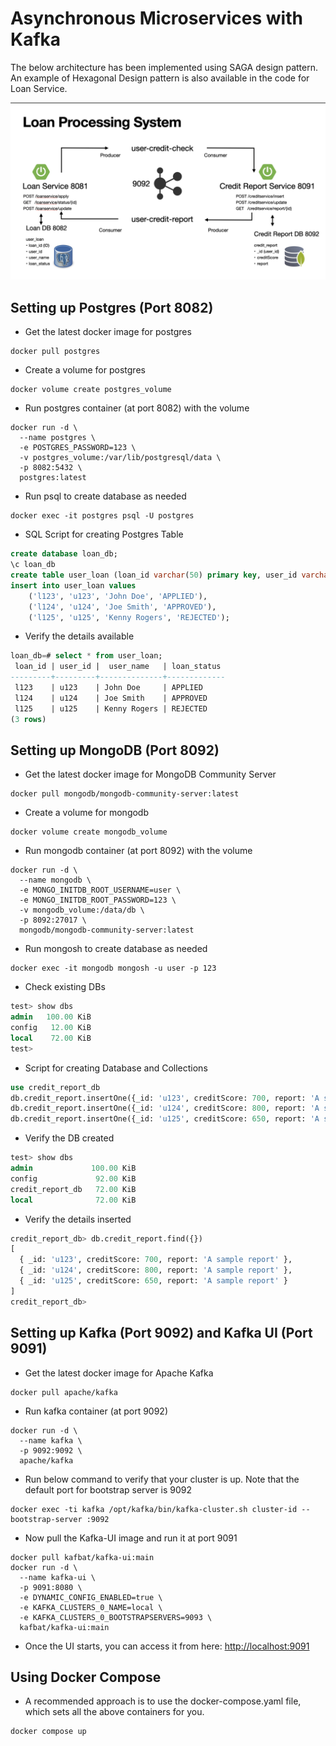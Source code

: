 # Asynchronous Microservices with Kafka

The below architecture has been implemented using SAGA design pattern. An example of Hexagonal Design pattern is also available in the code for Loan Service.

![System Architecture](/Architecture.png)

## Setting up Postgres (Port 8082)

- Get the latest docker image for postgres
```shell
docker pull postgres
```
- Create a volume for postgres
```shell
docker volume create postgres_volume
```
- Run postgres container (at port 8082) with the volume
```shell
docker run -d \
  --name postgres \
  -e POSTGRES_PASSWORD=123 \
  -v postgres_volume:/var/lib/postgresql/data \
  -p 8082:5432 \
  postgres:latest
```
- Run psql to create database as needed
```shell
docker exec -it postgres psql -U postgres
```

- SQL Script for creating Postgres Table
```sql
create database loan_db;
\c loan_db
create table user_loan (loan_id varchar(50) primary key, user_id varchar(10), user_name varchar(255), loan_status varchar(10));
insert into user_loan values
    ('l123', 'u123', 'John Doe', 'APPLIED'),
    ('l124', 'u124', 'Joe Smith', 'APPROVED'),
    ('l125', 'u125', 'Kenny Rogers', 'REJECTED');
```
- Verify the details available
```sql
loan_db=# select * from user_loan;
 loan_id | user_id |  user_name   | loan_status 
---------+---------+--------------+-------------
 l123    | u123    | John Doe     | APPLIED
 l124    | u124    | Joe Smith    | APPROVED
 l125    | u125    | Kenny Rogers | REJECTED
(3 rows)
```

## Setting up MongoDB (Port 8092)

- Get the latest docker image for MongoDB Community Server
```shell
docker pull mongodb/mongodb-community-server:latest
```
- Create a volume for mongodb
```shell
docker volume create mongodb_volume
```
- Run mongodb container (at port 8092) with the volume
```shell
docker run -d \
  --name mongodb \
  -e MONGO_INITDB_ROOT_USERNAME=user \
  -e MONGO_INITDB_ROOT_PASSWORD=123 \
  -v mongodb_volume:/data/db \
  -p 8092:27017 \
  mongodb/mongodb-community-server:latest
```
- Run mongosh to create database as needed
```shell
docker exec -it mongodb mongosh -u user -p 123
```
- Check existing DBs
```sql
test> show dbs
admin   100.00 KiB
config   12.00 KiB
local    72.00 KiB
test>
```

- Script for creating Database and Collections
```sql
use credit_report_db
db.credit_report.insertOne({_id: 'u123', creditScore: 700, report: 'A sample report'})
db.credit_report.insertOne({_id: 'u124', creditScore: 800, report: 'A sample report'})
db.credit_report.insertOne({_id: 'u125', creditScore: 650, report: 'A sample report'})
```
- Verify the DB created
```sql
test> show dbs
admin             100.00 KiB
config             92.00 KiB
credit_report_db   72.00 KiB
local              72.00 KiB
```
- Verify the details inserted
```sql
credit_report_db> db.credit_report.find({})
[
  { _id: 'u123', creditScore: 700, report: 'A sample report' },
  { _id: 'u124', creditScore: 800, report: 'A sample report' },
  { _id: 'u125', creditScore: 650, report: 'A sample report' }
]
credit_report_db> 
```

## Setting up Kafka (Port 9092) and Kafka UI (Port 9091)

- Get the latest docker image for Apache Kafka
```shell
docker pull apache/kafka
```

- Run kafka container (at port 9092)
```shell
docker run -d \
  --name kafka \
  -p 9092:9092 \
  apache/kafka
```
- Run below command to verify that your cluster is up. Note that the default port for bootstrap server is 9092
```shell
docker exec -ti kafka /opt/kafka/bin/kafka-cluster.sh cluster-id --bootstrap-server :9092
```
- Now pull the Kafka-UI image and run it at port 9091
```shell
docker pull kafbat/kafka-ui:main
docker run -d \
  --name kafka-ui \
  -p 9091:8080 \
  -e DYNAMIC_CONFIG_ENABLED=true \
  -e KAFKA_CLUSTERS_0_NAME=local \
  -e KAFKA_CLUSTERS_0_BOOTSTRAPSERVERS=9093 \
  kafbat/kafka-ui:main
```
- Once the UI starts, you can access it from here: [http://localhost:9091](http://localhost:9091)

## Using Docker Compose
- A recommended approach is to use the docker-compose.yaml file, which sets all the above containers for you.
```shell
docker compose up
```
